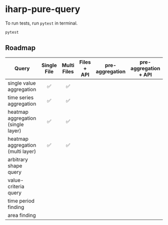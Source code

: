 # iharp-pure-query

To run tests, run `pytest` in terminal. 
```bash
pytest
```

## Roadmap

| Query                              |    Single File     |    Multi Files     | Files + API | pre-aggregation | pre-aggregation + API |
| ---------------------------------- | :----------------: | :----------------: | :---------: | :-------------: | :-------------------: |
| single value aggregation           | :white_check_mark: | :white_check_mark: |             |                 |                       |
| time series aggregation            | :white_check_mark: | :white_check_mark: |             |                 |                       |
| heatmap aggregation (single layer) | :white_check_mark: | :white_check_mark: |             |                 |                       |
| heatmap aggregation (multi layer)  | :white_check_mark: | :white_check_mark: |             |                 |                       |
| arbitrary shape query              |                    |                    |             |                 |                       |
| value-criteria query               |                    |                    |             |                 |                       |
| time period finding                |                    |                    |             |                 |                       |
| area finding                       |                    |                    |             |                 |                       |

